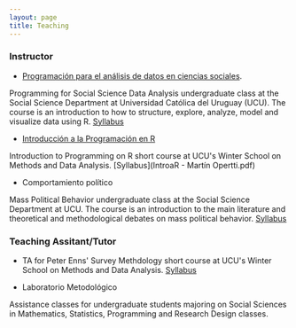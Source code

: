 ```yaml
---
layout: page
title: Teaching
---
```


### Instructor 

+ [Programación para el análisis de datos en ciencias sociales](https://martinopertti.github.io/PAD-web/). 

Programming for Social Science Data Analysis undergraduate class at the Social Science Department at Universidad Católica del Uruguay (UCU). The course is an introduction to how to structure, explore, analyze, model and visualize data using R. [Syllabus](programa-pad.pdf)

+ [Introducción a la Programación en R](https://martinopertti.github.io/IntroR-web/)

Introduction to Programming on R short course at UCU's Winter School on Methods and Data Analysis. [Syllabus](IntroaR - Martín Opertti.pdf)

+ Comportamiento político

Mass Political Behavior undergraduate class at the Social Science Department at UCU. The course is an introduction to the main literature and theoretical and methodological debates on mass political behavior. [Syllabus](programa.pdf)

### Teaching Assitant/Tutor

+ TA for Peter Enns' Survey Methdology short course at UCU's Winter School on Methods and Data Analysis. [Syllabus](programa_survey_methods.pdf)  


+ Laboratorio Metodológico

Assistance classes for undergraduate students majoring on Social Sciences in Mathematics, Statistics, Programming and Research Design classes.
